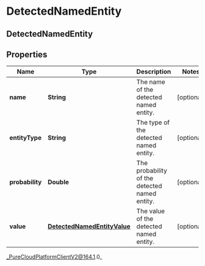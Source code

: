 # DetectedNamedEntity

## DetectedNamedEntity

## Properties

|Name | Type | Description | Notes|
|------------ | ------------- | ------------- | -------------|
| **name** | **String** | The name of the detected named entity. | [optional] |
| **entityType** | **String** | The type of the detected named entity. | [optional] |
| **probability** | **Double** | The probability of the detected named entity. | [optional] |
| **value** | [**DetectedNamedEntityValue**](DetectedNamedEntityValue) | The value of the detected named entity. | [optional] |



_PureCloudPlatformClientV2@164.1.0_
